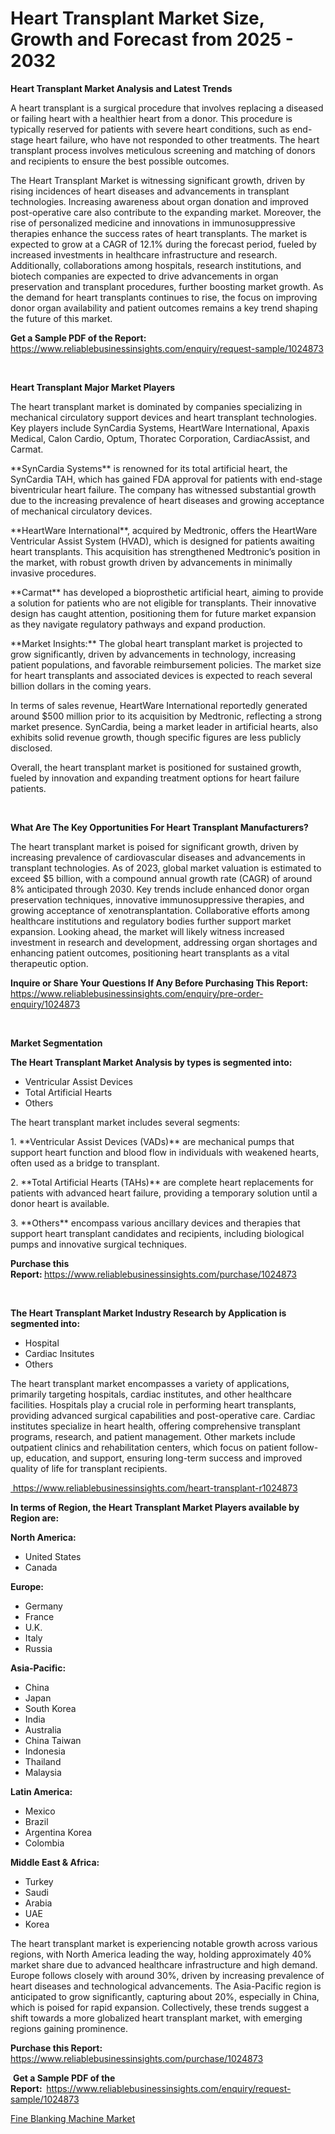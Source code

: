 <p><h1>Heart Transplant Market Size, Growth and Forecast from 2025 - 2032</h1></p><p><strong>Heart Transplant Market Analysis and Latest Trends</strong></p>
<p><p>A heart transplant is a surgical procedure that involves replacing a diseased or failing heart with a healthier heart from a donor. This procedure is typically reserved for patients with severe heart conditions, such as end-stage heart failure, who have not responded to other treatments. The heart transplant process involves meticulous screening and matching of donors and recipients to ensure the best possible outcomes.</p><p>The Heart Transplant Market is witnessing significant growth, driven by rising incidences of heart diseases and advancements in transplant technologies. Increasing awareness about organ donation and improved post-operative care also contribute to the expanding market. Moreover, the rise of personalized medicine and innovations in immunosuppressive therapies enhance the success rates of heart transplants. The market is expected to grow at a CAGR of 12.1% during the forecast period, fueled by increased investments in healthcare infrastructure and research. Additionally, collaborations among hospitals, research institutions, and biotech companies are expected to drive advancements in organ preservation and transplant procedures, further boosting market growth. As the demand for heart transplants continues to rise, the focus on improving donor organ availability and patient outcomes remains a key trend shaping the future of this market.</p></p>
<p><strong>Get a Sample PDF of the Report:&nbsp;</strong> <a href="https://www.reliablebusinessinsights.com/enquiry/request-sample/1024873?utm_campaign=3083&utm_medium=2&utm_source=Github&utm_content=ia&utm_term=07032025&utm_id=heart-transplant">https://www.reliablebusinessinsights.com/enquiry/request-sample/1024873</a></p>
<p>&nbsp;</p>
<p><strong>Heart Transplant Major Market Players</strong></p>
<p><p>The heart transplant market is dominated by companies specializing in mechanical circulatory support devices and heart transplant technologies. Key players include SynCardia Systems, HeartWare International, Apaxis Medical, Calon Cardio, Optum, Thoratec Corporation, CardiacAssist, and Carmat.</p><p>**SynCardia Systems** is renowned for its total artificial heart, the SynCardia TAH, which has gained FDA approval for patients with end-stage biventricular heart failure. The company has witnessed substantial growth due to the increasing prevalence of heart diseases and growing acceptance of mechanical circulatory devices. </p><p>**HeartWare International**, acquired by Medtronic, offers the HeartWare Ventricular Assist System (HVAD), which is designed for patients awaiting heart transplants. This acquisition has strengthened Medtronic’s position in the market, with robust growth driven by advancements in minimally invasive procedures.</p><p>**Carmat** has developed a bioprosthetic artificial heart, aiming to provide a solution for patients who are not eligible for transplants. Their innovative design has caught attention, positioning them for future market expansion as they navigate regulatory pathways and expand production.</p><p>**Market Insights:** The global heart transplant market is projected to grow significantly, driven by advancements in technology, increasing patient populations, and favorable reimbursement policies. The market size for heart transplants and associated devices is expected to reach several billion dollars in the coming years.</p><p>In terms of sales revenue, HeartWare International reportedly generated around $500 million prior to its acquisition by Medtronic, reflecting a strong market presence. SynCardia, being a market leader in artificial hearts, also exhibits solid revenue growth, though specific figures are less publicly disclosed.</p><p>Overall, the heart transplant market is positioned for sustained growth, fueled by innovation and expanding treatment options for heart failure patients.</p></p>
<p>&nbsp;</p>
<p><strong>What Are The Key Opportunities For Heart Transplant Manufacturers?</strong></p>
<p><p>The heart transplant market is poised for significant growth, driven by increasing prevalence of cardiovascular diseases and advancements in transplant technologies. As of 2023, global market valuation is estimated to exceed $5 billion, with a compound annual growth rate (CAGR) of around 8% anticipated through 2030. Key trends include enhanced donor organ preservation techniques, innovative immunosuppressive therapies, and growing acceptance of xenotransplantation. Collaborative efforts among healthcare institutions and regulatory bodies further support market expansion. Looking ahead, the market will likely witness increased investment in research and development, addressing organ shortages and enhancing patient outcomes, positioning heart transplants as a vital therapeutic option.</p></p>
<p><strong>Inquire or Share Your Questions If Any Before Purchasing This Report:</strong> <a href="https://www.reliablebusinessinsights.com/enquiry/pre-order-enquiry/1024873?utm_campaign=3083&utm_medium=2&utm_source=Github&utm_content=ia&utm_term=07032025&utm_id=heart-transplant">https://www.reliablebusinessinsights.com/enquiry/pre-order-enquiry/1024873</a></p>
<p>&nbsp;</p>
<p><strong>Market Segmentation</strong></p>
<p><strong>The Heart Transplant Market Analysis by types is segmented into:</strong></p>
<p><ul><li>Ventricular Assist Devices</li><li>Total Artificial Hearts</li><li>Others</li></ul></p>
<p><p>The heart transplant market includes several segments: </p><p>1. **Ventricular Assist Devices (VADs)** are mechanical pumps that support heart function and blood flow in individuals with weakened hearts, often used as a bridge to transplant. </p><p>2. **Total Artificial Hearts (TAHs)** are complete heart replacements for patients with advanced heart failure, providing a temporary solution until a donor heart is available. </p><p>3. **Others** encompass various ancillary devices and therapies that support heart transplant candidates and recipients, including biological pumps and innovative surgical techniques.</p></p>
<p><strong>Purchase this Report:&nbsp;</strong><a href="https://www.reliablebusinessinsights.com/purchase/1024873?utm_campaign=3083&utm_medium=2&utm_source=Github&utm_content=ia&utm_term=07032025&utm_id=heart-transplant">https://www.reliablebusinessinsights.com/purchase/1024873</a></p>
<p>&nbsp;</p>
<p><strong>The Heart Transplant Market Industry Research by Application is segmented into:</strong></p>
<p><ul><li>Hospital</li><li>Cardiac Insitutes</li><li>Others</li></ul></p>
<p><p>The heart transplant market encompasses a variety of applications, primarily targeting hospitals, cardiac institutes, and other healthcare facilities. Hospitals play a crucial role in performing heart transplants, providing advanced surgical capabilities and post-operative care. Cardiac institutes specialize in heart health, offering comprehensive transplant programs, research, and patient management. Other markets include outpatient clinics and rehabilitation centers, which focus on patient follow-up, education, and support, ensuring long-term success and improved quality of life for transplant recipients.</p></p>
<p><a href="https://www.reliablebusinessinsights.com/heart-transplant-r1024873?utm_campaign=3083&utm_medium=2&utm_source=Github&utm_content=ia&utm_term=07032025&utm_id=heart-transplant">&nbsp;https://www.reliablebusinessinsights.com/heart-transplant-r1024873</a></p>
<p><strong>In terms of Region, the Heart Transplant Market Players available by Region are:</strong></p>
<p>
    <p> <strong> North America: </strong>
        <ul>
            <li>United States</li>
            <li>Canada</li>
        </ul>
        </p> 
    <p> <strong> Europe: </strong>
        <ul>
            <li>Germany</li>
            <li>France</li>
            <li>U.K.</li>
            <li>Italy</li>
            <li>Russia</li>
        </ul>
        </p> 
    <p> <strong> Asia-Pacific: </strong>
        <ul>
            <li>China</li>
            <li>Japan</li>
            <li>South Korea</li>
            <li>India</li>
            <li>Australia</li>
            <li>China Taiwan</li>
            <li>Indonesia</li>
            <li>Thailand</li>
            <li>Malaysia</li>
        </ul>
        </p> 
    <p> <strong> Latin America: </strong>
        <ul>
            <li>Mexico</li>
            <li>Brazil</li>
            <li>Argentina Korea</li>
            <li>Colombia</li>
        </ul>
        </p> 
    <p> <strong> Middle East & Africa: </strong>
        <ul>
            <li>Turkey</li>
            <li>Saudi</li>
            <li>Arabia</li>
            <li>UAE</li>
            <li>Korea</li>
        </ul>
    </p>
    </p>
<p><p>The heart transplant market is experiencing notable growth across various regions, with North America leading the way, holding approximately 40% market share due to advanced healthcare infrastructure and high demand. Europe follows closely with around 30%, driven by increasing prevalence of heart diseases and technological advancements. The Asia-Pacific region is anticipated to grow significantly, capturing about 20%, especially in China, which is poised for rapid expansion. Collectively, these trends suggest a shift towards a more globalized heart transplant market, with emerging regions gaining prominence.</p></p>
<p><strong>Purchase this Report: </strong><a href="https://www.reliablebusinessinsights.com/purchase/1024873?utm_campaign=3083&utm_medium=2&utm_source=Github&utm_content=ia&utm_term=07032025&utm_id=heart-transplant">https://www.reliablebusinessinsights.com/purchase/1024873</a></p>
<p>&nbsp;<strong>Get a Sample PDF of the Report:&nbsp;&nbsp;</strong><a href="https://www.reliablebusinessinsights.com/enquiry/request-sample/1024873?utm_campaign=3083&utm_medium=2&utm_source=Github&utm_content=ia&utm_term=07032025&utm_id=heart-transplant">https://www.reliablebusinessinsights.com/enquiry/request-sample/1024873</a></p>
<p><strong></strong></p>
<p><p><a href="https://github.com/lalolatiot/Market-Research-Report-List-1/blob/main/fine-blanking-machine-market.md?utm_campaign=3083&utm_medium=2&utm_source=Github&utm_content=ia&utm_term=07032025&utm_id=heart-transplant">Fine Blanking Machine Market</a></p></p>